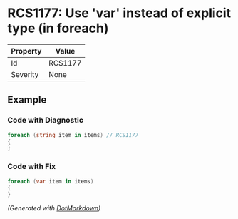 # RCS1177: Use 'var' instead of explicit type \(in foreach\)

| Property | Value   |
| -------- | ------- |
| Id       | RCS1177 |
| Severity | None    |

## Example

### Code with Diagnostic

```csharp
foreach (string item in items) // RCS1177
{
}
```

### Code with Fix

```csharp
foreach (var item in items)
{
}
```


*\(Generated with [DotMarkdown](http://github.com/JosefPihrt/DotMarkdown)\)*
